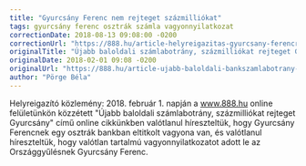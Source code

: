 ```yaml
---
title: "Gyurcsány Ferenc nem rejteget százmilliókat"
tags: gyurcsány ferenc osztrák számla vagyonnyilatkozat
correctionDate: 2018-08-13 09:08:00 -0200
correctionUrl: "https://888.hu/article-helyreigazitas-gyurcsany-ferencrol-valotlant-hireszteltunk"
originalTitle: "Újabb baloldali számlabotrány, százmilliókat rejteget Gyurcsány"
originalDate: 2018-02-01 09:08 -0200
originalUrl: "https://888.hu/article-ujabb-baloldali-bankszamlabotrany-szazmilliokat-rejteget-gyurcsany"
author: "Pörge Béla"
---
```


Helyreigazító közlemény: 2018. február 1. napján a www.888.hu online felületünkön közzétett "Újabb baloldali számlabotrány, százmilliókat rejteget Gyurcsány" című online cikkünkben valótlanul híreszteltük, hogy Gyurcsány Ferencnek egy osztrák bankban eltitkolt vagyona van, és valótlanul híreszteltük, hogy valótlan tartalmú  vagyonnyilatkozatot adott le az Országgyűlésnek Gyurcsány Ferenc.

